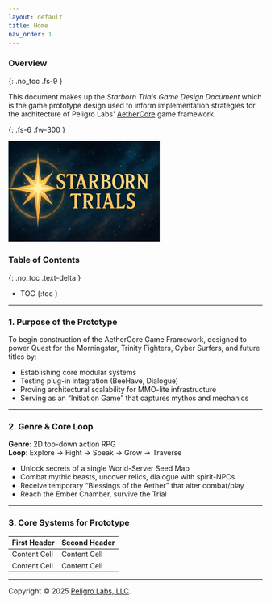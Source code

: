 ```yaml
---
layout: default
title: Home
nav_order: 1
---
```


### Overview
{: .no_toc .fs-9 }

This document makes up the <i>Starborn Trials Game Design Document</i> which is the game prototype design used to inform implementation strategies for the architecture of Peligro Labs' [AetherCore](https://github.com/peligrolabs/AetherCore) game framework.

{: .fs-6 .fw-300 }

<p align="left">
    <img
        alt="Starborn Trials Logo"
        src="./assets/logos/starborn-trials-logo.png"
        width="300"
    />
</p>

<!-- [Purpose](./purpose.html){: .btn .btn-primary .fs-5 .mb-4 .mb-md-0 .mr-2 } [Architecture](./architecture.html){: .btn .fs-5 .mb-4 .mb-md-0 } -->

### Table of Contents
{: .no_toc .text-delta }

* TOC
{:toc }

---

### 1. Purpose of the Prototype

To begin construction of the AetherCore Game Framework, designed to power Quest for the Morningstar, Trinity Fighters, Cyber Surfers, and future titles by:
- Establishing core modular systems
- Testing plug-in integration (BeeHave, Dialogue)
- Proving architectural scalability for MMO-lite infrastructure
- Serving as an “Initiation Game” that captures mythos and mechanics

---

### 2. Genre & Core Loop

<b>Genre</b>: 2D top-down action RPG<br>
<b>Loop</b>: Explore → Fight → Speak → Grow → Traverse
- Unlock secrets of a single World-Server Seed Map
- Combat mythic beasts, uncover relics, dialogue with spirit-NPCs
- Receive temporary “Blessings of the Aether” that alter combat/play
- Reach the Ember Chamber, survive the Trial

---

### 3. Core Systems for Prototype

| First Header  | Second Header |
| ------------- | ------------- |
| Content Cell  | Content Cell  |
| Content Cell  | Content Cell  |

---

Copyright &copy; 2025 [Peligro Labs, LLC](https://peligrolabs.com/).